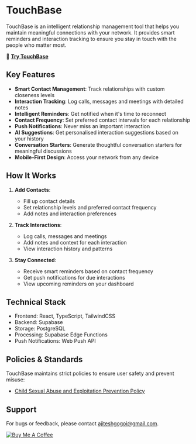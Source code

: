# TouchBase

TouchBase is an intelligent relationship management tool that helps you maintain meaningful connections with your network. It provides smart reminders and interaction tracking to ensure you stay in touch with the people who matter most.

💙 **[Try TouchBase](https://touchbase.site/)**

## Key Features

- **Smart Contact Management**: Track relationships with custom closeness levels
- **Interaction Tracking**: Log calls, messages and meetings with detailed notes
- **Intelligent Reminders**: Get notified when it's time to reconnect
- **Contact Frequency**: Set preferred contact intervals for each relationship
- **Push Notifications**: Never miss an important interaction
- **AI Suggestions**: Get personalised interaction suggestions based on your history
- **Conversation Starters**: Generate thoughtful conversation starters for meaningful discussions
- **Mobile-First Design**: Access your network from any device

## How It Works

1. **Add Contacts**: 
   - Fill up contact details
   - Set relationship levels and preferred contact frequency
   - Add notes and interaction preferences

2. **Track Interactions**:
   - Log calls, messages and meetings
   - Add notes and context for each interaction
   - View interaction history and patterns

3. **Stay Connected**:
   - Receive smart reminders based on contact frequency
   - Get push notifications for due interactions
   - View upcoming reminders on your dashboard

## Technical Stack

- Frontend: React, TypeScript, TailwindCSS
- Backend: Supabase
- Storage: PostgreSQL
- Processing: Supabase Edge Functions
- Push Notifications: Web Push API

## Policies & Standards

TouchBase maintains strict policies to ensure user safety and prevent misuse:

- [Child Sexual Abuse and Exploitation Prevention Policy](CSAE-POLICY.md)

## Support

For bugs or feedback, please contact ajiteshgogoi@gmail.com.

<p align="left">
  <a href="https://ko-fi.com/gogoi">
    <img src="https://img.shields.io/badge/Buy_Me_A_Coffee-Support_Development-FFDD00?style=for-the-badge&logo=ko-fi&logoColor=black" alt="Buy Me A Coffee" />
  </a>
</p>
